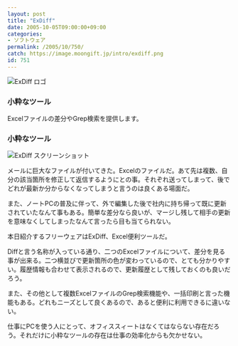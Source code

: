 ```yaml
---
layout: post
title: "ExDiff"
date: 2005-10-05T09:00:00+09:00
categories:
- ソフトウェア
permalink: /2005/10/750/
catch: https://image.moongift.jp/intro/exdiff.png
id: 751
---
```

 ![ExDiff ロゴ](https://image.moongift.jp/intro/exdiff.s.png "ExDiff ロゴ")
  

### 小粋なツール
  
Excelファイルの差分やGrep検索を提供します。  
<!--more-->  

### 小粋なツール
  

![ExDiff スクリーンショット](https://image.moongift.jp/intro/exdiff.png "ExDiff スクリーンショット")

  

メールに巨大なファイルが付いてきた。Excelのファイルだ。あて先は複数、自分の該当箇所を修正して返信するようにとの事。それぞれ送ってしまって、後でどれが最新か分からなくなってしまうと言うのは良くある場面だ。

  

また、ノートPCの普及に伴って、外で編集した後で社内に持ち帰って既に更新されていたなんて事もある。簡単な差分なら良いが、マージし残して相手の更新を意味なくしてしまったなんて言ったら目も当てられない。

  

本日紹介するフリーウェアはExDiff、Excel便利ツールだ。

  

Diffと言う名称が入っている通り、二つのExcelファイルについて、差分を見る事が出来る。二つ横並びで更新箇所の色が変わっているので、とても分かりやすい。履歴情報も合わせて表示されるので、更新履歴として残しておくのも良いだろう。

  

また、その他として複数ExcelファイルのGrep検索機能や、一括印刷と言った機能もある。どれもニーズとして良くあるので、あると便利に利用できるに違いない。

  

仕事にPCを使う人にとって、オフィススィートはなくてはならない存在だろう。それだけに小粋なツールの存在は仕事の効率化からも欠かせない。


